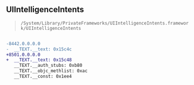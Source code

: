 ## UIIntelligenceIntents

> `/System/Library/PrivateFrameworks/UIIntelligenceIntents.framework/UIIntelligenceIntents`

```diff

-8442.0.0.0.0
-  __TEXT.__text: 0x15c4c
+8501.0.0.0.0
+  __TEXT.__text: 0x15c48
   __TEXT.__auth_stubs: 0xb80
   __TEXT.__objc_methlist: 0xac
   __TEXT.__const: 0x1ee4

```
